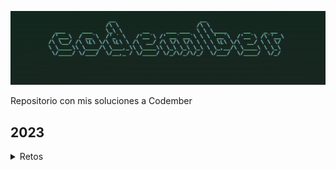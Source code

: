 ![Alt text](./assets/image.png)

Repositorio con mis soluciones a Codember

## 2023

<details>
<summary>Retos</summary>

| #   | Reto                                                                     | Código                                           |
| --- | ------------------------------------------------------------------------ | ------------------------------------------------ |
| 1   | _[Contar Palabras](./src/2023/challenge-01/README.md)_                   | **[Solución](./src/2023/challenge-01/index.js)** |
| 2   | _[Mini compiler](./src/2023/challenge-02/README.md)_                     | **[Solución](./src/2023/challenge-02/index.js)** |
| 3   | _[El cifrado espía](./src/2023/challenge-03/README.md)_                  | **[Solución](./src/2023/challenge-03/index.js)** |
| 4   | _[Hackers dañar sistema de archivos](./src/2023/challenge-04/README.md)_ | **[Solución](./src/2023/challenge-04/index.js)** |

</details>
